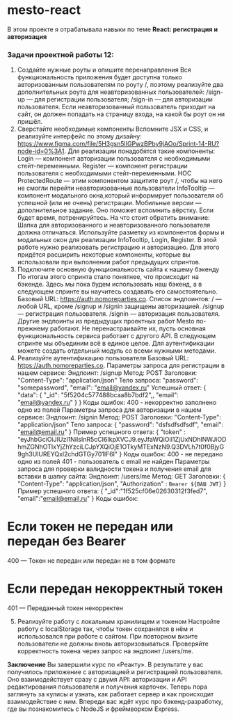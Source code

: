 # mesto-react

В этом проекте я отрабатывала навыки по теме 
**React: регистрация и авторизация**

### Задачи проектной работы 12:
1. Создайте нужные роуты и опишите перенаправления
Вся функциональность приложения будет доступна только авторизованным пользователям по роуту /, поэтому реализуйте два дополнительных роута для неавторизованных пользователей:
/sign-up — для регистрации пользователя;
/sign-in — для авторизации пользователя.
Если неавторизованный пользователь приходит на сайт, он должен попадать на страницу входа, на какой бы роут он ни пришёл.
2. Сверстайте необходимые компоненты
Вспомните JSX и CSS, и реализуйте интерфейс по этому дизайну:
https://www.figma.com/file/5H3gsn5lIGPwzBPby9jAOo/Sprint-14-RU?node-id=0%3A1.
Для реализации понадобятся такие компоненты: 
Login — компонент авторизации пользователя с необходимыми стейт-переменными.
Register — компонент регистрации пользователя с необходимыми стейт-переменными.
HOC ProtectedRoute — этим компонентом защитите роут /, чтобы на него не смогли перейти неавторизованные пользователи
InfoTooltip — компонент модального окна,который информирует пользователя об успешной (или не очень) регистрации.
Мобильные версии — дополнительное задание. Оно поможет вспомнить вёрстку. Если будет время, потренируйтесь.
На что стоит обратить внимание:
Шапка для авторизованного и неавторизованного пользователя должна отличаться.
Используйте разметку из компонентов формы и модальных окон для реализации InfoTooltip, Login, Register.
В этой работе нужно реализовать регистрацию и авторизацию. Для этого придётся расширить некоторые компоненты, которые вы использовали при выполнении работ предыдущих спринтов.
3. Подключите основную функциональность сайта к нашему бэкенду
По итогам этого спринта стало понятнее, что происходит на бэкенде. Здесь мы пока будем использовать наш бэкенд, а в следующем спринте вы научитесь создавать его самостоятельно. 
Базовый URL: https://auth.nomoreparties.co.
Список эндпоинтов:
/ — любой URL, кроме /signup и /signin защищены авторизацией.
/signup — регистрация пользователя.
/signin — авторизация пользователя.
Другие эндпоинты из предыдущих проектных работ Mesto по-прежнему работают. Не перенастраивайте их, пусть основная функциональность сервиса работает с другого API. В следующем спринте мы объединим всё в единое целое. Для аутентификации можете создать отдельный модуль со всеми нужными методами.
4. Реализуйте аутентификацию пользователя
Базовый URL: https://auth.nomoreparties.co.
Параметры запроса для регистрации в нашем сервисе:
Эндпоинт: /signup
Метод: POST
Заголовки: 
"Content-Type": "application/json" 
Тело запроса:
"password": "somepassword",
"email": "email@yandex.ru" 
Успешный ответ:
{
    "data": {
        "_id": "5f5204c577488bcaa8b7bdf2",,
        "email": "email@yandex.ru"
    }
} 
Коды ошибок:
400 - некорректно заполнено одно из полей 
Параметры запроса для авторизации в нашем сервисе:
Эндпоинт: /signin
Метод: POST
Заголовки: 
"Content-Type": "application/json" 
Тело запроса:
{
    "password": "dsfsdfsdfsdf",
    "email": "email@email.ru"
} 
Пример успешного ответа:
{
    "token" : "eyJhbGciOiJIUzI1NiIsInR5cCI6IkpXVCJ9.eyJfaWQiOiI1ZjUxNDhlNWJiODhmZGNhOTIxYjZhYzciLCJpYXQiOjE1OTkyMTExNzN9.Q3DVLh7t0f0BjyG9gh3UlUREYQxl2chdGTGy701lF6I"
} 
Коды ошибок:
400 - не передано одно из полей 
401 - пользователь с email не найден 
Параметры запроса для проверки валидности токена и получения email для вставки в шапку сайта:
Эндпоинт: /users/me
Метод:  GET
Заголовки:
{
    "Content-Type": "application/json",
    "Authorization" : `Bearer ${ВАШ JWT}`
} 
Пример успешного ответа:
{
    "_id":"1f525cf06e02630312f3fed7",
    "email":"email@email.ru"
} 
Коды ошибок:
# Если токен не передан или передан без Bearer
400 — Токен не передан или передан не в том формате

# Если передан некорректный токен
401 — Переданный токен некорректен 

5. Реализуйте работу с локальным хранилищем и токеном
Настройте работу с localStorage так, чтобы токен сохранялся в нём и использовался при работе с сайтом. При повторном визите пользователи не должны вновь авторизовываться.
Проверяйте корректность токена через запрос на эндпоинт /users/me.

**Заключение**
Вы завершили курс по «Реакту». В результате у вас получилось приложение с авторизацией и регистрацией пользователя. Оно взаимодействует сразу с двумя API: авторизации и API редактирования пользователя и получения карточек. 
Теперь пора заглянуть за кулисы и узнать, как работает сервер и как происходит взаимодействие с ним. Впереди вас ждёт курс про бэкенд-разработку, где вы познакомитесь с NodeJS и фреймворком Express.